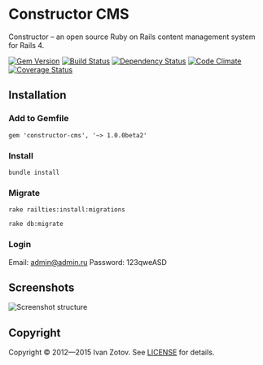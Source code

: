 # Constructor CMS

Constructor – an open source Ruby on Rails content management system for Rails 4.

[![Gem Version](https://badge.fury.io/rb/constructor-cms.svg)](https://badge.fury.io/rb/constructor-cms)
[![Build Status](https://travis-ci.org/ivanzotov/constructor.svg)](https://travis-ci.org/ivanzotov/constructor)
[![Dependency Status](https://gemnasium.com/ivanzotov/constructor.svg)](https://gemnasium.com/ivanzotov/constructor)
[![Code Climate](https://codeclimate.com/github/ivanzotov/constructor/badges/gpa.svg)](https://codeclimate.com/github/ivanzotov/constructor)
[![Coverage Status](https://coveralls.io/repos/ivanzotov/constructor/badge.svg?branch=master&service=github)](https://coveralls.io/github/ivanzotov/constructor?branch=master)

## Installation

### Add to Gemfile

    gem 'constructor-cms', '~> 1.0.0beta2'

### Install

    bundle install

### Migrate

    rake railties:install:migrations

    rake db:migrate

### Login
Email: admin@admin.ru
Password: 123qweASD


## Screenshots
![Screenshot structure](https://s3-eu-west-1.amazonaws.com/constructorcms/screenshot_1.0.0beta1.png)

## Copyright
  Copyright © 2012—2015 Ivan Zotov. See [LICENSE][] for details.

  [license]: LICENSE.md


